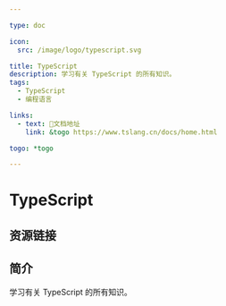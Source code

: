 ```yaml
---

type: doc

icon:
  src: /image/logo/typescript.svg

title: TypeScript
description: 学习有关 TypeScript 的所有知识。
tags:
  - TypeScript
  - 编程语言

links:
  - text: 📖文档地址
    link: &togo https://www.tslang.cn/docs/home.html

togo: *togo

---
```


<ShowLogo />

# TypeScript

<ShowTags />

<ShowBreadcrumb />

## 资源链接

<ShowLinks />

## 简介

学习有关 TypeScript 的所有知识。
